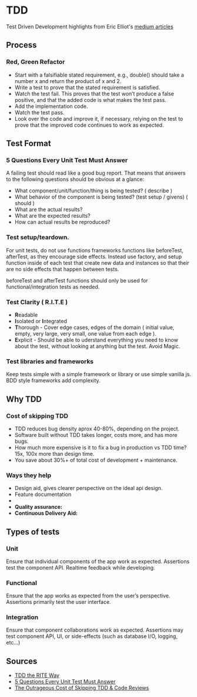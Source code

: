 # TDD
Test Driven Development highlights from Eric Elliot's [medium articles](#sources)

## Process

### Red, Green Refactor
- Start with a falsifiable stated requirement, e.g., double() should take a number x and return the product of x and 2.
- Write a test to prove that the stated requirement is satisfied.
- Watch the test fail. This proves that the test won’t produce a false positive, and that the added code is what makes the test pass.
- Add the implementation code.
- Watch the test pass.
- Look over the code and improve it, if necessary, relying on the test to prove that the improved code continues to work as expected.

## Test Format
### 5 Questions Every Unit Test Must Answer
A failing test should read like a good bug report. That means that answers to the following questions should be obvious at a glance:

- What component/unit/function/thing is being tested? ( describe )
- What behavior of the component is being tested? (test setup / givens) ( should )
- What are the actual results?
- What are the expected results?
- How can actual results be reproduced?

### Test setup/teardown.
For unit tests, do not use functions frameworks functions like beforeTest, afterTest, as they encourage side effects. Instead use factory, and setup function inside of each test that create new data and instances so that their are no side effects that happen between tests.

beforeTest and afterTest functions should only be used for functional/integration tests as needed.

### Test Clarity ( R.I.T.E )
- **R**eadable
- **I**solated or **I**ntegrated
- **T**horough - Cover edge cases, edges of the domain ( initial value, empty, very large, very small, one value from each edge ).
- **E**xplicit - Should be able to uderstand everything you need to know about the test, without looking at anything but the test. Avoid Magic.
 
### Test libraries and frameworks
Keep tests simple with a simple framework or library or use simple vanilla js. BDD style frameworks add complexity.

## Why TDD

### Cost of skipping TDD
- TDD reduces bug density aprox 40-80%, depending on the project.
- Software built without TDD takes longer, costs more, and has more bugs.
- How much more expensive is it to fix a bug in production vs TDD time? 15x, 100x more than design time.
- You save about 30%+ of total cost of development + maintenance.

### Ways they help
- Design aid, gives clearer perspective on the ideal api design.
- Feature documentation
- 
- **Quality assurance:** 
- **Continuous Delivery Aid:**

## Types of tests

### Unit
Ensure that individual components of the app work as expected. Assertions test the component API. Realtime feedback while developing.

### Functional
Ensure that the app works as expected from the user’s perspective. Assertions primarily test the user interface.

### Integration
Ensure that component collaborations work as expected. Assertions may test component API, UI, or side-effects (such as database I/O, logging, etc…)


## Sources
- [TDD the RITE Way](https://medium.com/javascript-scene/tdd-the-rite-way-53c9b46f45e3)
- [5 Questions Every Unit Test Must Answer](https://medium.com/javascript-scene/what-every-unit-test-needs-f6cd34d9836d)
- [The Outrageous Cost of Skipping TDD & Code Reviews](https://medium.com/javascript-scene/the-outrageous-cost-of-skipping-tdd-code-reviews-57887064c412)
